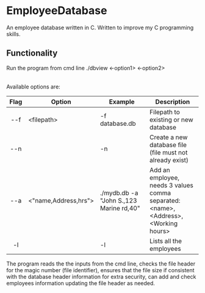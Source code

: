 # EmployeeDatabase
An employee database written in C. Written to improve my C programming skills.

## Functionality

Run the program from cmd line ./dbview <-option1> <-option2> <Option argument>

Available options are:

|Flag | Option           | Example           |Description|
|:---:|------------------|-------------------|-----------|
|--f  |\<filepath\>      |-f database.db     |Filepath to existing or new database|
|--n  |                  |-n                 |Create a new database file (file must not already exist)
|--a  |\<"name,Address,hrs"\>|./mydb.db -a "John S.,123 Marine rd,40"| Add an employee, needs 3 values comma separated:<br> \<name\>,\<Address\>,\<Working hours\>|
|-l   |                 | -l                 | Lists all the employees|


The program reads the the inputs from the cmd line, checks the file header for the magic number (file identifier), ensures that the file size if consistent with the database header information for extra security, can add and check employees information updating the file header as needed.
